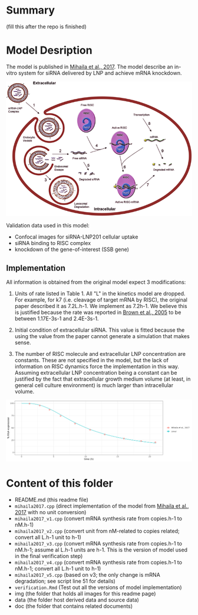 # Summary 

(fill this after the repo is finished)

# Model Desription

The model is published in [Mihaila et al., 2017](https://www.ncbi.nlm.nih.gov/pmc/articles/PMC5415968/). The model describe an in-vitro system for siRNA delivered by LNP and achieve mRNA knockdown. 

![](img/mihaila2017diagram.jpeg)

Validation data used in this model:

+ Confocal images for siRNA-LNP201 cellular uptake
+ siRNA binding to RISC complex
+ knockdown of the gene-of-interest (SSB gene)

## Implementation

All information is obtained from the original model expect 3 modifications:

1. Units of rate listed in Table 1. All "L" in the kinetics model are dropped. For example, for k7 (i.e. cleavage of target mRNA by RISC), the original paper described it as 7.2L.h-1. We implement as 7.2h-1. We believe this is justified because the rate was reported in [Brown et al., 2005](https://www.nature.com/articles/nsmb931) to be between 1.17E-3s-1 and 2.4E-3s-1. 

2. Initial condition of extracellular siRNA. This value is fitted because the using the value from the paper cannot generate a simulation that makes sense. 

3. The number of RISC molecule and extracellular LNP concentration are constants. These are not specified in the model, but the lack of information on RISC dynamics force the implementation in this way. Assuming extracellular LNP concentration being a constant can be justified by the fact that extracellular growth medium volume (at least, in general cell culture environment) is much larger than intracellular volume. 

![](img/verification_s2p1.png)


# Content of this folder

- README.md (this readme file)
- `mihaila2017.cpp` (direct implementation of the model from [Mihaila et al., 2017](https://www.ncbi.nlm.nih.gov/pmc/articles/PMC5415968/) with no unit conversion)
- `mihaila2017_v1.cpp` (convert mRNA synthesis rate from copies.h-1 to nM.h-1)
- `mihaila2017_v2.cpp` (convert unit from nM-related to copies related; convert all L.h-1 unit to h-1)
- `mihaila2017_v3.cpp` (convert mRNA synthesis rate from copies.h-1 to nM.h-1; assume al L.h-1 units are h-1. This is the version of model used in the final verification step)
- `mihaila2017_v4.cpp` (convert mRNA synthesis rate from copies.h-1 to nM.h-1; convert all L.h-1 unit to h-1)
- `mihaila2017_v5.cpp` (based on v3; the only change is mRNA degradation; see script line 51 for details)
- `verification.Rmd` (Test out all the versions of model implementation)
- img  (the folder that holds all images for this readme page)
- data (the folder host derived data and source data)
- doc (the folder that contains related documents)
